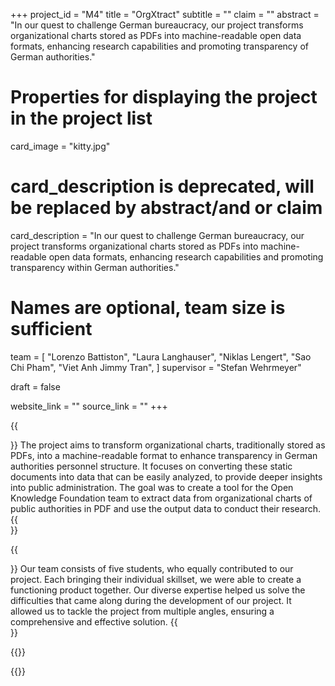+++
project_id = "M4"
title = "OrgXtract"
subtitle = ""
claim = ""
abstract = "In our quest to challenge German bureaucracy, our project transforms organizational charts stored as PDFs into machine-readable open data formats, enhancing research capabilities and promoting transparency of German authorities."

# Properties for displaying the project in the project list
card_image = "kitty.jpg"
# card_description is deprecated, will be replaced by abstract/and or claim
card_description = "In our quest to challenge German bureaucracy, our project transforms organizational charts stored as PDFs into machine-readable open data formats, enhancing research capabilities and promoting transparency within German authorities." 

# Names are optional, team size is sufficient
team = [
    "Lorenzo Battiston",
    "Laura Langhauser", 
    "Niklas Lengert",
    "Sao Chi Pham",
    "Viet Anh Jimmy Tran",
]
supervisor =  "Stefan Wehrmeyer"

draft = false

website_link = ""
source_link = ""
+++



{{<section title="Our Goal">}}
The project aims to transform organizational charts, traditionally stored as PDFs, into a machine-readable format to enhance transparency in German authorities personnel structure. It focuses on converting these static documents into data that can be easily analyzed, to provide deeper insights into public administration.
The goal was to create a tool for the Open Knowledge Foundation team to extract data from organizational charts of public authorities in PDF and use the output data to conduct their research.
{{</section>}}


{{<section title="The team">}}
Our team consists of five students, who equally contributed to our project. Each bringing their individual skillset, we were able to create a functioning product together. 
Our diverse expertise helped us solve the difficulties that came along during the development of our project. It allowed us to tackle the project from multiple angles, ensuring a comprehensive and effective solution.
{{</section>}} 

{{<gallery>}}
<!-- {{<team-member image="cat.jpg" name="Lorenzo Battiston">}}
{{<team-member image="cat.jpg" name="Laura Langhauser">}}
{{<team-member image="cat.jpg" name="Niklas Lengert">}}
{{<team-member image="cat.jpg" name="Sao Chi Pham">}}
{{<team-member image="cat.jpg" name="Viet Anh Jimmy Tran">}} -->
{{</gallery>}}


